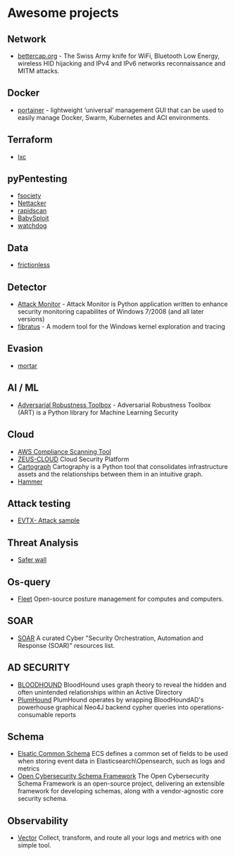 # Awesome projects

## Network
- [bettercap.org](https://www.bettercap.org/) - The Swiss Army knife for WiFi, Bluetooth Low Energy, wireless HID hijacking and IPv4 and IPv6 networks reconnaissance and MITM attacks.

## Docker
- [portainer](https://github.com/portainer/portainer) - lightweight ‘universal’ management GUI that can be used to easily manage Docker, Swarm, Kubernetes and ACI environments.

## Terraform
- [lxc](https://registry.terraform.io/providers/Telmate/proxmox/latest/docs/resources/lxc)

## pyPentesting
- [fsociety](https://github.com/Manisso/fsociety)
- [Nettacker](https://github.com/OWASP/Nettacker)
- [rapidscan](https://github.com/skavngr/rapidscan/blob/master/rapidscan.py)
- [BabySploit](https://github.com/M4cs/BabySploit)
- [watchdog](https://github.com/flipkart-incubator/watchdog)

## Data
- [frictionless](https://github.com/frictionlessdata/frictionless-py)

## Detector 
- [Attack Monitor](https://github.com/yarox24/attack_monitor) - Attack Monitor is Python application written to enhance security monitoring capabilites of Windows 7/2008 (and all later versions) 
- [fibratus](https://github.com/rabbitstack/fibratus) -  A modern tool for the Windows kernel exploration and tracing 

## Evasion
- [mortar](https://github.com/0xsp-SRD/mortar)

## AI / ML 
- [Adversarial Robustness Toolbox](https://github.com/Trusted-AI/adversarial-robustness-toolbox) - Adversarial Robustness Toolbox (ART) is a Python library for Machine Learning Security

## Cloud  
- [AWS Compliance Scanning Tool]( https://github.com/turbot/steampipe-mod-aws-compliance) 
- [ZEUS-CLOUD](https://www.zeuscloud.io/) Cloud Security Platform 
- [Cartograph](https://github.com/lyft/cartography) Cartography is a Python tool that consolidates infrastructure assets and the relationships between them in an intuitive graph.
- [Hammer](https://sematext.com/blog/docker-elasticsearch-swarm/) 

## Attack testing 
- [EVTX- Attack sample](https://github.com/sbousseaden/EVTX-ATTACK-SAMPLES) 

## Threat Analysis
- [Safer wall](https://github.com/saferwall/saferwall) 

## Os-query 
- [Fleet](https://github.com/fleetdm/fleet) Open-source posture management for computes and computers. 

## SOAR 
- [SOAR](https://github.com/correlatedsecurity/Awesome-SOAR) A curated Cyber "Security Orchestration, Automation and Response (SOAR)" resources list.

## AD SECURITY 
- [BLOODHOUND](https://github.com/BloodHoundAD/BloodHound) BloodHound uses graph theory to reveal the hidden and often unintended relationships within an Active Directory
- [PlumHound](https://github.com/PlumHound/PlumHound) PlumHound operates by wrapping BloodHoundAD's powerhouse graphical Neo4J backend cypher queries into operations-consumable reports

## Schema
- [Elsatic Common Schema](https://www.elastic.co/guide/en/ecs/current/index.html) ECS defines a common set of fields to be used when storing event data in Elasticsearch\Opensearch, such as logs and metrics
- [Open Cybersecurity Schema Framework](https://schema.ocsf.io/) The Open Cybersecurity Schema Framework is an open-source project, delivering an extensible framework for developing schemas, along with a vendor-agnostic core security schema.

## Observability
- [Vector](https://vector.dev/) Collect, transform, and route all your logs and metrics with one simple tool.
